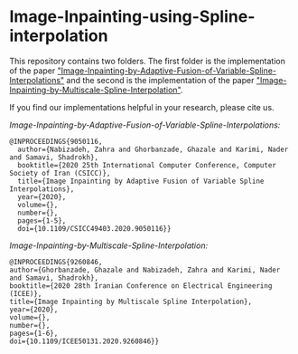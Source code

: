 # Image-Inpainting-using-Spline-interpolation
 
 
This repository contains two folders. The first folder is the implementation of the paper ["Image-Inpainting-by-Adaptive-Fusion-of-Variable-Spline-Interpolations"](https://arxiv.org/abs/1911.00825)  and the second is the implementation of the paper ["Image-Inpainting-by-Multiscale-Spline-Interpolation"](https://arxiv.org/abs/2001.03270).

If you find our implementations helpful in your research, please cite us.


*Image-Inpainting-by-Adaptive-Fusion-of-Variable-Spline-Interpolations:* 
```
@INPROCEEDINGS{9050116,
  author={Nabizadeh, Zahra and Ghorbanzade, Ghazale and Karimi, Nader and Samavi, Shadrokh},
  booktitle={2020 25th International Computer Conference, Computer Society of Iran (CSICC)}, 
  title={Image Inpainting by Adaptive Fusion of Variable Spline Interpolations}, 
  year={2020},
  volume={},
  number={},
  pages={1-5},
  doi={10.1109/CSICC49403.2020.9050116}}
  ```
  
  
  
  
  *Image-Inpainting-by-Multiscale-Spline-Interpolation:*
  ```
  @INPROCEEDINGS{9260846,
  author={Ghorbanzade, Ghazale and Nabizadeh, Zahra and Karimi, Nader and Samavi, Shadrokh},
  booktitle={2020 28th Iranian Conference on Electrical Engineering (ICEE)}, 
  title={Image Inpainting by Multiscale Spline Interpolation}, 
  year={2020},
  volume={},
  number={},
  pages={1-6},
  doi={10.1109/ICEE50131.2020.9260846}}
  ```
